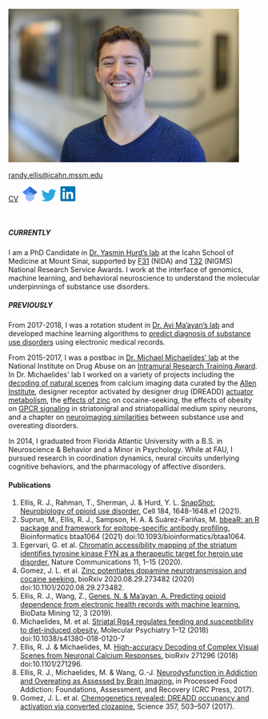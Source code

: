 ![Randy Ellis, 2018](headshot_scaled8percent.jpg)

[randy.ellis@icahn.mssm.edu](mailto:randy.ellis@icahn.mssm.edu)

[CV](https://randalljellis.github.io/incomplete_CV.pdf)&nbsp;&nbsp;<a href="https://scholar.google.com/citations?user=LwXbZDcAAAAJ&hl=en"><img src="64px-Google_Scholar_logo.svg.png" width="30"></a>&nbsp;&nbsp;<a href="https://twitter.com/randalljellis"><img src="172px-Twitter_bird_logo_2012.svg.png" width="30"></a>&nbsp;&nbsp;<a href="https://www.linkedin.com/in/randall-ellis-89b0a280/"><img src="240px-LinkedIn_logo_initials.png" width="30"></a>

<br>

##### CURRENTLY
I am a PhD Candidate in [Dr. Yasmin Hurd’s lab](http://labs.neuroscience.mssm.edu/project/hurd-lab/) at the Icahn School of Medicine at Mount Sinai, supported by [F31](https://researchtraining.nih.gov/programs/fellowships/f31) (NIDA) and [T32](https://researchtraining.nih.gov/programs/training-grants/t32) (NIGMS) National Research Service Awards. I work at the interface of genomics, machine learning, and behavioral neuroscience to understand the molecular underpinnings of substance use disorders. 

##### PREVIOUSLY 
From 2017-2018, I was a rotation student in [Dr. Avi Ma’ayan’s lab](https://labs.icahn.mssm.edu/maayanlab/) and developed machine learning algorithms to [predict diagnosis of substance use disorders](https://biodatamining.biomedcentral.com/articles/10.1186/s13040-019-0193-0) using electronic medical records. 

From 2015-2017, I was a postbac in [Dr. Michael Michaelides’ lab](http://www.michaelideslab.org/) at the National Institute on Drug Abuse on an [Intramural Research Training Award](https://www.training.nih.gov/programs/postbac_irta). In Dr. Michaelides' lab I worked on a variety of projects including the [decoding of natural scenes](https://www.biorxiv.org/content/10.1101/271296v1.abstract) from calcium imaging data curated by the [Allen Institute](https://observatory.brain-map.org/visualcoding/), designer receptor activated by designer drug (DREADD) [actuator metabolism](https://science.sciencemag.org/content/357/6350/503.abstract), the [effects of zinc](https://www.biorxiv.org/content/10.1101/2020.08.29.273482v1.abstract) on cocaine-seeking, the effects of obesity on [GPCR signaling](https://www.nature.com/articles/s41380-018-0120-7) in striatonigral and striatopallidal medium spiny neurons, and a chapter on [neuroimaging similarities](https://www.taylorfrancis.com/chapters/edit/10.1201/9781315119922-3/neurodysfunction-addiction-overeating-assessed-brain-imaging-randall-ellis-michael-michaelides-gene-jack-wang) between substance use and overeating disorders. 

In 2014, I graduated from Florida Atlantic University with a B.S. in Neuroscience & Behavior and a Minor in Psychology. While at FAU, I pursued research in coordination dynamics, neural circuits underlying cognitive behaviors, and the pharmacology of affective disorders. 

#### Publications
1.	Ellis, R. J., Rahman, T., Sherman, J. & Hurd, Y. L. [SnapShot: Neurobiology of opioid use disorder.](https://www.cell.com/cell/pdf/S0092-8674(21)00228-2.pdf) Cell 184, 1648-1648.e1 (2021).
2.	Suprun, M., Ellis, R. J., Sampson, H. A. & Suárez-Fariñas, M. [bbeaR: an R package and framework for epitope-specific antibody profiling.](https://academic.oup.com/bioinformatics/article-abstract/37/1/131/6104853) Bioinformatics btaa1064 (2021) doi:10.1093/bioinformatics/btaa1064.
3.	Egervari, G. et al. [Chromatin accessibility mapping of the striatum identifies tyrosine kinase FYN as a therapeutic target for heroin use disorder.](https://www.nature.com/articles/s41467-020-18114-3) Nature Communications 11, 1–15 (2020).
4.	Gomez, J. L. et al. [Zinc potentiates dopamine neurotransmission and cocaine seeking.](https://www.biorxiv.org/content/10.1101/2020.08.29.273482v1.abstract) bioRxiv 2020.08.29.273482 (2020) doi:10.1101/2020.08.29.273482.
5.	Ellis, R. J., Wang, Z., [Genes, N. & Ma’ayan, A. Predicting opioid dependence from electronic health records with machine learning.](https://biodatamining.biomedcentral.com/articles/10.1186/s13040-019-0193-0) BioData Mining 12, 3 (2019).
6.	Michaelides, M. et al. [Striatal Rgs4 regulates feeding and susceptibility to diet-induced obesity.](https://www.nature.com/articles/s41380-018-0120-7) Molecular Psychiatry 1–12 (2018) doi:10.1038/s41380-018-0120-7
7.	Ellis, R. J. & Michaelides, M. [High-accuracy Decoding of Complex Visual Scenes from Neuronal Calcium Responses.](https://www.biorxiv.org/content/10.1101/271296v1.abstract) bioRxiv 271296 (2018) doi:10.1101/271296.
8.	Ellis, R. J., Michaelides, M. & Wang, G.-J. [Neurodysfunction in Addiction and Overeating as Assessed by Brain Imaging.](https://www.taylorfrancis.com/chapters/edit/10.1201/9781315119922-3/neurodysfunction-addiction-overeating-assessed-brain-imaging-randall-ellis-michael-michaelides-gene-jack-wang) in Processed Food Addiction: Foundations, Assessment, and Recovery (CRC Press, 2017).
9.	Gomez, J. L. et al. [Chemogenetics revealed: DREADD occupancy and activation via converted clozapine.](http://science.sciencemag.org/content/357/6350/503) Science 357, 503–507 (2017).	

